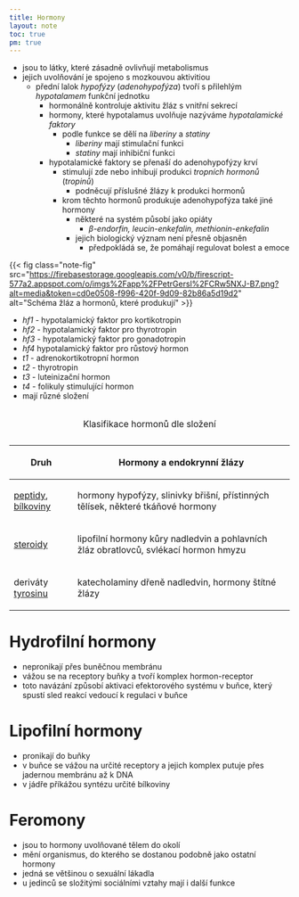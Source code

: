 ```yaml
---
title: Hormony
layout: note
toc: true
pm: true
---
```

- jsou to látky, které zásadně ovlivňují metabolismus
- jejich uvolňování je spojeno s mozkouvou aktivitiou
    - přední lalok _hypofýzy_ (_adenohypofýza_) tvoří s přilehlým _hypotalamem_ funkční jednotku
        - hormonálně kontroluje aktivitu žláz s vnitřní sekrecí
        - hormony, které hypotalamus uvolňuje nazýváme _hypotalamické faktory_
            - podle funkce se dělí na _liberiny_ a _statiny_
                - _liberiny_ mají stimulační funkci
                - _statiny_ mají inhibiční funkci
        - hypotalamické faktory se přenaší do adenohypofýzy krví
            - stimulují zde nebo inhibují produkci _tropních hormonů_ (_tropinů_)
                - podněcují příslušné žlázy k produkci hormonů
            - krom těchto hormonů produkuje adenohypofýza také jiné hormony
                - některé na systém působí jako opiáty
                    - $\beta$_-endorfin, leucin-enkefalin, methionin-enkefalin_
                - jejich biologický význam není přesně objasněn
                    - předpokládá se, že pomáhají regulovat bolest a emoce

{{< fig class="note-fig" src="https://firebasestorage.googleapis.com/v0/b/firescript-577a2.appspot.com/o/imgs%2Fapp%2FPetrGersl%2FCRw5NXJ-B7.png?alt=media&token=cd0e0508-f996-420f-9d09-82b86a5d19d2" alt="Schéma žláz a hormonů, které produkují" >}}

- _hf1_ - hypotalamický faktor pro kortikotropin
- _hf2_ - hypotalamický faktor pro thyrotropin
- _hf3_ - hypotalamický faktor pro gonadotropin
- _hf4_ hypotalamický faktor pro růstový hormon
- _t1_ - adrenokortikotropní hormon
- _t2_ - thyrotropin
- _t3_ - luteinizační hormon
- _t4_ - folikuly stimulující hormon
- mají různé složení

<table class="note-table">
    <thead>
        <tr>
            <th>

Druh
            </th>
            <th>

Hormony a endokrynní žlázy
            </th>
        </tr>
    </thead>
    <tbody>
        <tr>
            <td>

[peptidy](/notes/research/chemistry/biochemistry/descriptive-biochemistry/peptides), [bílkoviny](/notes/research/chemistry/biochemistry/descriptive-biochemistry/proteins)
            </td>
            <td>

hormony hypofýzy, slinivky břišní, přístinných tělísek, některé tkáňové hormony
            </td>
        </tr>
        <tr>
            <td>

[steroidy](/notes/research/chemistry/biochemistry/descriptive-biochemistry/isoprenoids#steroidy)
            </td>
            <td>

lipofilní hormony kůry nadledvin a pohlavních žláz obratlovců, svlékací hormon hmyzu
            </td>
        </tr>
        <tr>
            <td>

deriváty [tyrosinu](/notes/research/chemistry/organic-chemistry/carbohydrate-derivatives/substitute-derivatives-of-carboxylic-acids#tyrosin-(tyr))
            </td>
            <td>

katecholaminy dřeně nadledvin, hormony štítné žlázy
            </td>
        </tr>
    </tbody>
    <caption>

Klasifikace hormonů dle složení
    </caption>
</table>

# Hydrofilní hormony
- nepronikají přes buněčnou membránu
- vážou se na receptory buňky a tvoří komplex hormon-receptor
- toto navázání způsobí aktivaci efektorového systému v buňce, který spustí sled reakcí vedoucí k regulaci v buňce
# Lipofilní hormony
- pronikají do buňky
- v buňce se vážou na určité receptory a jejich komplex putuje přes jadernou membránu až k DNA
- v jádře příkážou syntézu určité bílkoviny
# Feromony
- jsou to hormony uvolňované tělem do okolí
- mění organismus, do kterého se dostanou podobně jako ostatní hormony
- jedná se většinou o sexuální lákadla
- u jedinců se složitými sociálními vztahy mají i další funkce